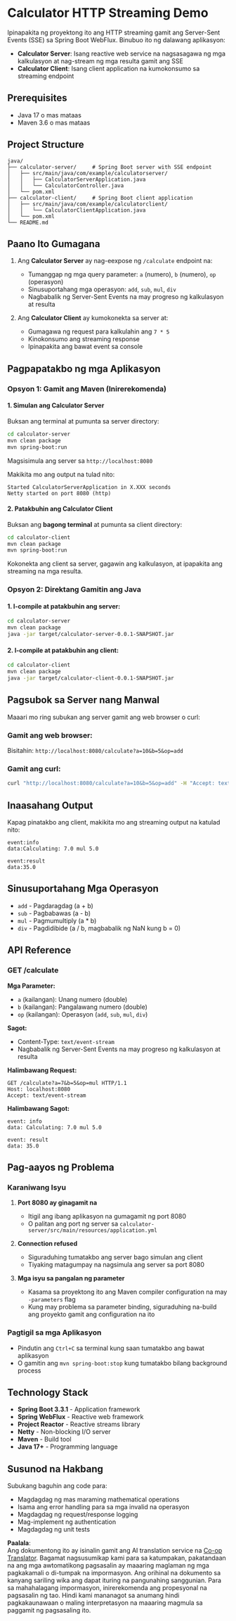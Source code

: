 <!--
CO_OP_TRANSLATOR_METADATA:
{
  "original_hash": "acd4010e430da00946a154f62847a169",
  "translation_date": "2025-07-13T21:13:48+00:00",
  "source_file": "03-GettingStarted/06-http-streaming/solution/java/README.md",
  "language_code": "tl"
}
-->
# Calculator HTTP Streaming Demo

Ipinapakita ng proyektong ito ang HTTP streaming gamit ang Server-Sent Events (SSE) sa Spring Boot WebFlux. Binubuo ito ng dalawang aplikasyon:

- **Calculator Server**: Isang reactive web service na nagsasagawa ng mga kalkulasyon at nag-stream ng mga resulta gamit ang SSE
- **Calculator Client**: Isang client application na kumokonsumo sa streaming endpoint

## Prerequisites

- Java 17 o mas mataas
- Maven 3.6 o mas mataas

## Project Structure

```
java/
├── calculator-server/     # Spring Boot server with SSE endpoint
│   ├── src/main/java/com/example/calculatorserver/
│   │   ├── CalculatorServerApplication.java
│   │   └── CalculatorController.java
│   └── pom.xml
├── calculator-client/     # Spring Boot client application
│   ├── src/main/java/com/example/calculatorclient/
│   │   └── CalculatorClientApplication.java
│   └── pom.xml
└── README.md
```

## Paano Ito Gumagana

1. Ang **Calculator Server** ay nag-eexpose ng `/calculate` endpoint na:
   - Tumanggap ng mga query parameter: `a` (numero), `b` (numero), `op` (operasyon)
   - Sinusuportahang mga operasyon: `add`, `sub`, `mul`, `div`
   - Nagbabalik ng Server-Sent Events na may progreso ng kalkulasyon at resulta

2. Ang **Calculator Client** ay kumokonekta sa server at:
   - Gumagawa ng request para kalkulahin ang `7 * 5`
   - Kinokonsumo ang streaming response
   - Ipinapakita ang bawat event sa console

## Pagpapatakbo ng mga Aplikasyon

### Opsyon 1: Gamit ang Maven (Inirerekomenda)

#### 1. Simulan ang Calculator Server

Buksan ang terminal at pumunta sa server directory:

```bash
cd calculator-server
mvn clean package
mvn spring-boot:run
```

Magsisimula ang server sa `http://localhost:8080`

Makikita mo ang output na tulad nito:
```
Started CalculatorServerApplication in X.XXX seconds
Netty started on port 8080 (http)
```

#### 2. Patakbuhin ang Calculator Client

Buksan ang **bagong terminal** at pumunta sa client directory:

```bash
cd calculator-client
mvn clean package
mvn spring-boot:run
```

Kokonekta ang client sa server, gagawin ang kalkulasyon, at ipapakita ang streaming na mga resulta.

### Opsyon 2: Direktang Gamitin ang Java

#### 1. I-compile at patakbuhin ang server:

```bash
cd calculator-server
mvn clean package
java -jar target/calculator-server-0.0.1-SNAPSHOT.jar
```

#### 2. I-compile at patakbuhin ang client:

```bash
cd calculator-client
mvn clean package
java -jar target/calculator-client-0.0.1-SNAPSHOT.jar
```

## Pagsubok sa Server nang Manwal

Maaari mo ring subukan ang server gamit ang web browser o curl:

### Gamit ang web browser:
Bisitahin: `http://localhost:8080/calculate?a=10&b=5&op=add`

### Gamit ang curl:
```bash
curl "http://localhost:8080/calculate?a=10&b=5&op=add" -H "Accept: text/event-stream"
```

## Inaasahang Output

Kapag pinatakbo ang client, makikita mo ang streaming output na katulad nito:

```
event:info
data:Calculating: 7.0 mul 5.0

event:result
data:35.0
```

## Sinusuportahang Mga Operasyon

- `add` - Pagdaragdag (a + b)
- `sub` - Pagbabawas (a - b)
- `mul` - Pagmumultiply (a * b)
- `div` - Pagdidibide (a / b, magbabalik ng NaN kung b = 0)

## API Reference

### GET /calculate

**Mga Parameter:**
- `a` (kailangan): Unang numero (double)
- `b` (kailangan): Pangalawang numero (double)
- `op` (kailangan): Operasyon (`add`, `sub`, `mul`, `div`)

**Sagot:**
- Content-Type: `text/event-stream`
- Nagbabalik ng Server-Sent Events na may progreso ng kalkulasyon at resulta

**Halimbawang Request:**
```
GET /calculate?a=7&b=5&op=mul HTTP/1.1
Host: localhost:8080
Accept: text/event-stream
```

**Halimbawang Sagot:**
```
event: info
data: Calculating: 7.0 mul 5.0

event: result
data: 35.0
```

## Pag-aayos ng Problema

### Karaniwang Isyu

1. **Port 8080 ay ginagamit na**
   - Itigil ang ibang aplikasyon na gumagamit ng port 8080
   - O palitan ang port ng server sa `calculator-server/src/main/resources/application.yml`

2. **Connection refused**
   - Siguraduhing tumatakbo ang server bago simulan ang client
   - Tiyaking matagumpay na nagsimula ang server sa port 8080

3. **Mga isyu sa pangalan ng parameter**
   - Kasama sa proyektong ito ang Maven compiler configuration na may `-parameters` flag
   - Kung may problema sa parameter binding, siguraduhing na-build ang proyekto gamit ang configuration na ito

### Pagtigil sa mga Aplikasyon

- Pindutin ang `Ctrl+C` sa terminal kung saan tumatakbo ang bawat aplikasyon
- O gamitin ang `mvn spring-boot:stop` kung tumatakbo bilang background process

## Technology Stack

- **Spring Boot 3.3.1** - Application framework
- **Spring WebFlux** - Reactive web framework
- **Project Reactor** - Reactive streams library
- **Netty** - Non-blocking I/O server
- **Maven** - Build tool
- **Java 17+** - Programming language

## Susunod na Hakbang

Subukang baguhin ang code para:
- Magdagdag ng mas maraming mathematical operations
- Isama ang error handling para sa mga invalid na operasyon
- Magdagdag ng request/response logging
- Mag-implement ng authentication
- Magdagdag ng unit tests

**Paalala**:  
Ang dokumentong ito ay isinalin gamit ang AI translation service na [Co-op Translator](https://github.com/Azure/co-op-translator). Bagamat nagsusumikap kami para sa katumpakan, pakatandaan na ang mga awtomatikong pagsasalin ay maaaring maglaman ng mga pagkakamali o di-tumpak na impormasyon. Ang orihinal na dokumento sa kanyang sariling wika ang dapat ituring na pangunahing sanggunian. Para sa mahahalagang impormasyon, inirerekomenda ang propesyonal na pagsasalin ng tao. Hindi kami mananagot sa anumang hindi pagkakaunawaan o maling interpretasyon na maaaring magmula sa paggamit ng pagsasaling ito.